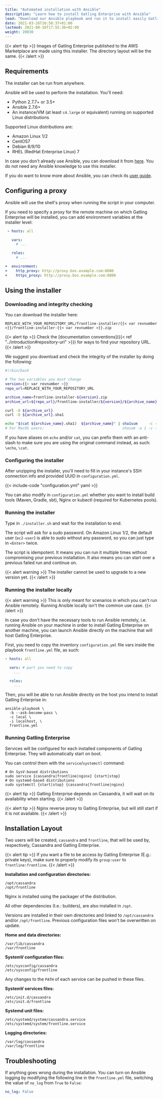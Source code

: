 ```yaml
---
title: "Automated installation with Ansible"
description: "Learn how to install Gatling Enterprise with Ansible"
lead: "Download our Ansible playbook and run it to install easily Gatling Enterprise and Cassandra"
date: 2021-03-26T16:58:37+01:00
lastmod: 2021-08-16T17:55:36+02:00
weight: 20030
---
```


{{< alert tip >}}
Images of Gatling Enterprise published to the AWS Marketplace are made using this installer. The directory layout will be the same.
{{< /alert >}}

## Requirements

The installer can be run from anywhere.

Ansible will be used to perform the installation. You'll need:

* Python 2.7.7+ or 3.5+
* Ansible 2.7.6+
* An instance/VM (at least `c4.large` or equivalent) running on supported Linux distributions

Supported Linux distributions are:

* Amazon Linux 1/2
* CentOS7
* Debian 8/9/10
* RHEL (RedHat Enterprise Linux) 7

In case you don't already use Ansible, you can download it from [here](https://docs.ansible.com/ansible/latest/installation_guide/intro_installation.html). You do not need any Ansible knowledge to use this installer.

If you do want to know more about Ansible, you can check its [user guide](https://docs.ansible.com/ansible/latest/user_guide/quickstart.html).

## Configuring a proxy

Ansible will use the shell's proxy when running the script in your computer.

If you need to specify a proxy for the remote machine on which Gatling Enterprise will be installed, you can add environment variables at the installer level:

```yaml
 - hosts: all

   vars:
     # ...

   roles:
     # ...

+  environment:
+    http_proxy: http://proxy.bos.example.com:8080
+    https_proxy: http://proxy.bos.example.com:8080
```

## Using the installer

### Downloading and integrity checking

You can download the installer here:

```
REPLACE_WITH_YOUR_REPOSITORY_URL/frontline-installer/{{< var revnumber >}}/frontline-installer-{{< var revnumber >}}.zip
```

{{< alert tip >}}
Check the [documentation conventions]({{< ref "../introduction#repository-url" >}}) for ways to find your repository URL.
{{< /alert >}}

We suggest you download and check the integrity of the installer by doing the following:

```bash
#!/bin/bash

# The two variables you must change
version={{< var revnumber >}}
repo_url=REPLACE_WITH_YOUR_REPOSITORY_URL

archive_name=frontline-installer-${version}.zip
archive_url=${repo_url}/frontline-installer/${version}/${archive_name}

curl -O ${archive_url}
curl -O ${archive_url}.sha1

echo "$(cat ${archive_name}.sha1)  ${archive_name}" | sha1sum     -c -
# For MacOS users:                                    shasum -a 1 -c -
```

If you have aliases on `echo` and/or `cat`, you can prefix them with an anti-slash to make sure you are using the original command instead, as such: `\echo`, `\cat`.

### Configuring the installer

After unzipping the installer, you'll need to fill in your instance's SSH connection info and provided UUID in `configuration.yml`.

{{< include-code "configuration.yml" yaml >}}

You can also modify in `configuration.yml` whether you want to install build tools (Maven, Gradle, sbt), Nginx or kubectl (required for Kubernetes pools).

### Running the installer

Type in `./installer.sh` and wait for the installation to end.

The script will ask for a sudo password. On Amazon Linux 1/2, the default user (`ec2-user`) is able to sudo without any password, so you can just type in `<Enter>` twice.

The script is idempotent. It means you can run it multiple times without compromising your previous installation. It also means you can start over a previous failed run and continue on.

{{< alert warning >}}
The installer cannot be used to upgrade to a new version yet.
{{< /alert >}}

### Running the installer locally

{{< alert warning >}}
This is only meant for scenarios in which you can't run Ansible remotely. Running Ansible locally isn't the common use case.
{{< /alert >}}

In case you don't have the necessary tools to run Ansible remotely, i.e. running Ansible on your machine in order to install Gatling Enterprise on another machine, you can launch Ansible directly on the machine that will host Gatling Enterprise.

First, you need to copy the inventory `configuration.yml` file vars inside the playbook `frontline.yml` file, as such:

```yaml
- hosts: all

  vars: # part you need to copy
    ...

  roles:
    ...
```

Then, you will be able to run Ansible directly on the host you intend to install Gatling Enterprise in:

```console
ansible-playbook \
  -b --ask-become-pass \
  -c local \
  -i localhost, \
  frontline.yml
```

### Running Gatling Enterprise

Services will be configured for each installed components of Gatling Enterprise. They will automatically start on boot.

You can control them with the `service`/`systemctl` command:

```shell
# On SysV-based distributions
sudo service {cassandra|frontline|nginx} {start|stop}
# On systemd-based distributions
sudo systemctl {start|stop} {cassandra|frontline|nginx}
```

{{< alert tip >}}
Gatling Enterprise depends on Cassandra, it will wait on its availability when starting.
{{< /alert >}}

{{< alert tip >}}
Nginx reverse proxy to Gatling Enterprise, but will still start if it is not available.
{{< /alert >}}

## Installation Layout

Two users will be created, `cassandra` and `frontline`, that will be used by, respectively, Cassandra and Gatling Enterprise.

{{< alert tip >}}
If you want a file to be access by Gatling Enterprise (E.g.: private keys), make sure to properly modify its `group:user` to `frontline:frontline`.
{{< /alert >}}

**Installation and configuration directories:**
```
/opt/cassandra
/opt/frontline
```

Nginx is installed using the packager of the distribution.

All other dependencies (I.e.: builders), are also installed in `/opt`.

Versions are installed in their own directories and linked to `/opt/cassandra` and/or `/opt/frontline`. Previous configuration files won't be overwritten on update.

**Home and data directories:**
```
/var/lib/cassandra
/var/frontline
```

**SystemV configuration files:**
```
/etc/sysconfig/cassandra
/etc/sysconfig/frontline
```

Any changes to the `PATH` of each service can be pushed in these files.

**SystemV services files:**
```
/etc/init.d/cassandra
/etc/init.d/frontline
```

**Systemd unit files:**
```
/etc/systemd/system/cassandra.service
/etc/systemd/system/frontline.service
```

**Logging directories:**
```
/var/log/cassandra
/var/log/frontline
```

## Troubleshooting

If anything goes wrong during the installation. You can turn on Ansible logging by modifying the following line in the `frontline.yml` file, switching the value of `no_log` from `True` to `False`:

```yaml
no_log: False
```

